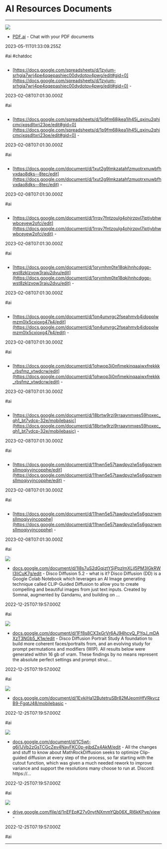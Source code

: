 # AI  Resources  Documents

---

![](https://pdf.ai/ogimage.jpg)

- [PDF.ai](https://pdf.ai) - Chat with your PDF documents

2023-05-11T01:33:09.255Z

#ai #chatdoc

![]()

- [https://docs.google.com/spreadsheets/d/1zyjum-srhgia7wrj4pe4qqepashiec00dydotpv4pwg/edit#gid=0](https://docs.google.com/spreadsheets/d/1zyjum-srhgia7wrj4pe4qqepashiec00dydotpv4pwg/edit#gid=0) - 

2023-02-08T07:01:30.000Z

#ai

![]()

- [https://docs.google.com/spreadsheets/d/1p9fm68jkea1ih45i_qxinu2qhicmcjxqsdltxri23oe/edit#gid=0](https://docs.google.com/spreadsheets/d/1p9fm68jkea1ih45i_qxinu2qhicmcjxqsdltxri23oe/edit#gid=0) - 

2023-02-08T07:01:30.000Z

#ai

![]()

- [https://docs.google.com/document/d/1xut2g9lmkzatahfzmuotrxnuwbfhvxdao8dks--8tec/edit](https://docs.google.com/document/d/1xut2g9lmkzatahfzmuotrxnuwbfhvxdao8dks--8tec/edit) - 

2023-02-08T07:01:30.000Z

#ai

![]()

- [https://docs.google.com/document/d/1rrqv7fntzoulg4ohjrzpvl7iptiybhwwbceyew2ofci/edit](https://docs.google.com/document/d/1rrqv7fntzoulg4ohjrzpvl7iptiybhwwbceyew2ofci/edit) - 

2023-02-08T07:01:30.000Z

#ai

![]()

- [https://docs.google.com/document/d/1orymhm0te18qkihnhcdggp-wst8zklzvow3raiu2dvu/edit](https://docs.google.com/document/d/1orymhm0te18qkihnhcdggp-wst8zklzvow3raiu2dvu/edit) - 

2023-02-08T07:01:30.000Z

#ai

![]()

- [https://docs.google.com/document/d/1on4unvrgc2fseahmvb4idopplwmzm0lx5cxioxg47k4/edit](https://docs.google.com/document/d/1on4unvrgc2fseahmvb4idopplwmzm0lx5cxioxg47k4/edit) - 

2023-02-08T07:01:30.000Z

#ai

![]()

- [https://docs.google.com/document/d/1ohwop3i0nfimekinqaaiwxfrekkk_rbsfmz_vtwdcrw/edit](https://docs.google.com/document/d/1ohwop3i0nfimekinqaaiwxfrekkk_rbsfmz_vtwdcrw/edit) - 

2023-02-08T07:01:30.000Z

#ai

![]()

- [https://docs.google.com/document/d/18brtw9rzi9rraaynmxes59hoxec_qh1_bt7vdcp-32e/mobilebasic](https://docs.google.com/document/d/18brtw9rzi9rraaynmxes59hoxec_qh1_bt7vdcp-32e/mobilebasic) - 

2023-02-08T07:01:30.000Z

#ai

![]()

- [https://docs.google.com/document/d/11hwn5e57tawdpyzlw5s6gqzrwmsllmoqivyjncopphe/edit](https://docs.google.com/document/d/11hwn5e57tawdpyzlw5s6gqzrwmsllmoqivyjncopphe/edit) - 

2023-02-08T07:01:30.000Z

#ai

![]()

- [https://docs.google.com/document/d/11hwn5e57tawdpyzlw5s6gqzrwmsllmoqivyjncopphe](https://docs.google.com/document/d/11hwn5e57tawdpyzlw5s6gqzrwmsllmoqivyjncopphe) - 

2023-02-08T07:01:30.000Z

#ai

![](https://lh7-us.googleusercontent.com/docs/AHkbwyJ0RjujK0-3sXTpQ2lRiZh60teQE1stqApN5laxXETQAgpYLHKAu7WpmzCAW4Yi4GP6NZ45AJx_Bm1yZv1OL8KnJMIiriBumC_u4uCCJ8I=w1200-h630-p)

- [docs.google.com/document/d/1l8s7uS2dGqjztYSjPpzlmXLjl5PM3IGkRWI3IiCuK7g/edit](https://docs.google.com/document/d/1l8s7uS2dGqjztYSjPpzlmXLjl5PM3IGkRWI3IiCuK7g/edit) - Disco Diffusion 5.2 - what is it?  Disco Diffusion (DD) is a Google Colab Notebook which leverages an AI Image generating technique called CLIP-Guided Diffusion to allow you to create compelling and beautiful images from just text inputs. Created by Somnai, augmented by Gandamu, and building on ...

2022-12-25T07:19:57.000Z

#ai

![](https://lh7-us.googleusercontent.com/docs/AHkbwyIKq-yI5r-4oN7EQOwc3WLLtGzlusK35QQ_O2gJOdvX2u090WpQNe3eA-zEYUKe0yKmjBfupLkFS2HTjePUmg2Po5dDonWqA_TbiEiytylU=w1200-h630-p)

- [docs.google.com/document/d/1Ff8s8CX3xGrVr6AJ94hcvQ_PYqJ_mDAXzT3NGb5_K1w/edit](https://docs.google.com/document/d/1Ff8s8CX3xGrVr6AJ94hcvQ_PYqJ_mDAXzT3NGb5_K1w/edit) - Disco Diffusion Portrait Study   A foundation to build more coherent faces/portraits from, and an evolving study for prompt permutations and modifiers (WIP). All results below were generated within 16 gb of vram. These findings by no means represent the absolute perfect settings and prompt struc...

2022-12-25T07:19:57.000Z

#ai

![](https://rdl.ink/render/https%3A%2F%2Fdocs.google.com%2Fdocument%2Fd%2F1EvkiHa12ButetruSBr82MJeomHfVRkvczB9-FgqtJ48%2Fmobilebasic)

- [docs.google.com/document/d/1EvkiHa12ButetruSBr82MJeomHfVRkvczB9-FgqtJ48/mobilebasic](https://docs.google.com/document/d/1EvkiHa12ButetruSBr82MJeomHfVRkvczB9-FgqtJ48/mobilebasic) - 

2022-12-25T07:19:57.000Z

#ai

![](https://lh7-us.googleusercontent.com/docs/AHkbwyKKGZDhEaDCHWhZGd29q0AL2Nxws4wNdDHZhIZgtbwxa5-_atgEm6cUhW4U3_Ix8iU2gFOWU2TDCDnHAxpOdsh-7bql1w52-7BBXbbMlFNH=w1200-h630-p)

- [docs.google.com/document/d/1C5wt-q6i1JVb2zGsTCGcZev4NayFKC0p-ejbdZx4AkM/edit](https://docs.google.com/document/d/1C5wt-q6i1JVb2zGsTCGcZev4NayFKC0p-ejbdZx4AkM/edit) - All the changes and stuff to know about  MathRockDiffusion seeks to optimize Clip-guided diffusion at every step of the process, so far starting with the cutout function, which was given a much needed rework to improve variance and support the resolutions many choose to run at.  Discord: https://...

2022-12-25T07:19:57.000Z

#ai

![](https://rdl.ink/render/https%3A%2F%2Fdrive.google.com%2Ffile%2Fd%2F1nEFEpK27v0nytNXmmYQb06X_RI6kKPve%2Fview)

- [drive.google.com/file/d/1nEFEpK27v0nytNXmmYQb06X_RI6kKPve/view](https://drive.google.com/file/d/1nEFEpK27v0nytNXmmYQb06X_RI6kKPve/view) - 

2022-12-25T07:19:57.000Z

#ai

---

